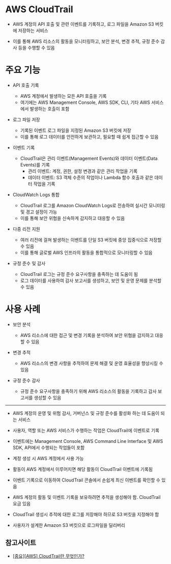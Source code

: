 # AWS CloudTrail

- AWS 계정의 API 호출 및 관련 이벤트를 기록하고, 로그 파일을 Amazon S3 버킷에 저장하는 서비스

- 이를 통해 AWS 리소스의 활동을 모니터링하고, 보안 분석, 변경 추적, 규정 준수 감사 등을 수행할 수 있음

# 주요 기능
- API 호출 기록
    - AWS 계정에서 발생하는 모든 API 호출을 기록
    - 여기에는 AWS Management Console, AWS SDK, CLI, 기타 AWS 서비스에서 발생하는 호출이 포함

- 로그 파일 저장
    - 기록된 이벤트 로그 파일을 지정된 Amazon S3 버킷에 저장
    - 이를 통해 로그 데이터를 안전하게 보관하고, 필요할 때 쉽게 접근할 수 있음

- 이벤트 기록
    - CloudTrail은 관리 이벤트(Management Events)와 데이터 이벤트(Data Events)를 기록
        - 관리 이벤트: 계정, 권한, 설정 변경과 같은 관리 작업을 기록
        - 데이터 이벤트: S3 객체 수준의 작업이나 Lambda 함수 호출과 같은 데이터 작업을 기록

- CloudWatch Logs 통합
    - CloudTrail 로그를 Amazon CloudWatch Logs로 전송하여 실시간 모니터링 및 경고 설정이 가능
    - 이를 통해 보안 위협을 신속하게 감지하고 대응할 수 있음

- 다중 리전 지원
    - 여러 리전에 걸쳐 발생하는 이벤트를 단일 S3 버킷에 중앙 집중식으로 저장할 수 있음
    - 이를 통해 글로벌 AWS 인프라의 활동을 통합적으로 모니터링할 수 있음

- 규정 준수 및 감사
    - CloudTrail 로그는 규정 준수 요구사항을 충족하는 데 도움이 됨
    - 로그 데이터를 사용하여 감사 보고서를 생성하고, 보안 및 운영 문제를 분석할 수 있음

# 사용 사례
- 보안 분석
    - AWS 리소스에 대한 접근 및 변경 기록을 분석하여 보안 위협을 감지하고 대응할 수 있음

- 변경 추적
    - AWS 리소스의 변경 사항을 추적하여 문제 해결 및 운영 효율성을 향상시킬 수 있음

- 규정 준수 감사
    - 규정 준수 요구사항을 충족하기 위해 AWS 리소스의 활동을 기록하고 감사 보고서를 생성할 수 있음




---

- AWS 계정의 운영 및 위험 감사, 거버넌스 및 규정 준수를 활성화 하는 데 도움이 되는 서비스

- 사용자, 역할 또는 AWS 서비스가 수행하는 작업은 CloudTrail에 이벤트로 기록

- 이벤트에는 Management Console, AWS Command Line Interface 및 AWS SDK, API에서 수행되는 작업들이 포함

- 계정 생성 시 AWS 계정에서 사용 가능

- 활동이 AWS 계정에서 이루어지면 해당 활동이 CloudTrail 이벤트에 기록됨

- 이벤트 기록으로 이동하여 CloudTrail 콘솔에서 손쉽게 최신 이벤트를 확인할 수 있음

- AWS 계정의 활동 및 이벤트 기록을 보유하려면 추적을 생성해야 함. CloudTrail 요금 있음

- CloudTrail 생성시 추적에 대한 로그를 저장해야 하므로 S3 버킷을 지정해야 함

- 사용자가 설계한 Amazon S3 버킷으로 로그파일을 딜리버리

## 참고사이트
- [[중요][AWS] CloudTrail란 무엇인가?](https://metaverse-cloud.tistory.com/204)